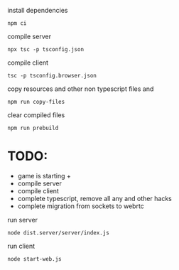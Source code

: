 install dependencies
```
npm ci
```

compile server
```
npx tsc -p tsconfig.json
```

compile client
```
tsc -p tsconfig.browser.json
```
copy resources and other non typescript files and
```
npm run copy-files
```
clear compiled files
```
npm run prebuild
```

# TODO: 
* game is starting +
* compile server 
* compile client
* complete typescript, remove all any and other hacks
* complete migration from sockets to webrtc

run server
```
node dist.server/server/index.js
```

run client
```
node start-web.js
```
